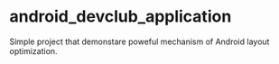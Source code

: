 # android_devclub_application
Simple project that demonstare poweful mechanism of Android layout optimization.
